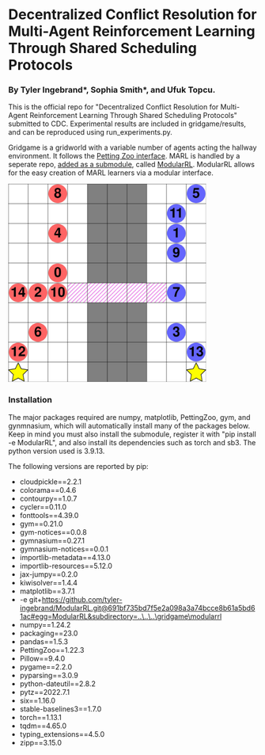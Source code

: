 # Decentralized Conflict Resolution for Multi-Agent Reinforcement Learning Through Shared Scheduling Protocols
### By Tyler Ingebrand*, Sophia Smith*, and Ufuk Topcu.

This is the official repo for "Decentralized Conflict Resolution for Multi-Agent Reinforcement Learning Through Shared Scheduling Protocols" submitted to CDC. Experimental results are included in gridgame/results, and can be reproduced using run_experiments.py. 

Gridgame is a gridworld with a variable number of agents acting the hallway environment. It follows the [Petting Zoo interface](https://github.com/Farama-Foundation/PettingZoo). MARL is handled by a seperate repo, [added as a submodule](https://git-scm.com/book/en/v2/Git-Tools-Submodules), called [ModularRL](https://github.com/tyler-ingebrand/ModularRL). ModularRL allows for the easy creation of MARL learners via a modular interface. 


<img src=https://github.com/tyler-ingebrand/SchedulingProtocolMARL/blob/main/gridgame/screenshot.jpg data-canonical-src=https://github.com/tyler-ingebrand/SchedulingProtocolMARL/blob/main/gridgame/screenshot.jpg width="400" height="400" />

### Installation
The major packages required are numpy, matplotlib, PettingZoo, gym, and gynmnasium, which will automatically install many of the packages below. 
Keep in mind you must also install the submodule, register it with "pip install -e ModularRL", and also install its dependencies such as torch and sb3. 
The python version used is 3.9.13. 

The following versions are reported by pip:
- cloudpickle==2.2.1
- colorama==0.4.6
- contourpy==1.0.7
- cycler==0.11.0
- fonttools==4.39.0
- gym==0.21.0
- gym-notices==0.0.8
- gymnasium==0.27.1
- gymnasium-notices==0.0.1
- importlib-metadata==4.13.0
- importlib-resources==5.12.0
- jax-jumpy==0.2.0
- kiwisolver==1.4.4
- matplotlib==3.7.1
- -e git+https://github.com/tyler-ingebrand/ModularRL.git@691bf735bd7f5e2a098a3a74bcce8b61a5bd61ac#egg=ModularRL&subdirectory=..\..\..\gridgame\modularrl
- numpy==1.24.2
- packaging==23.0
- pandas==1.5.3
- PettingZoo==1.22.3
- Pillow==9.4.0
- pygame==2.2.0
- pyparsing==3.0.9
- python-dateutil==2.8.2
- pytz==2022.7.1
- six==1.16.0
- stable-baselines3==1.7.0
- torch==1.13.1
- tqdm==4.65.0
- typing_extensions==4.5.0
- zipp==3.15.0

